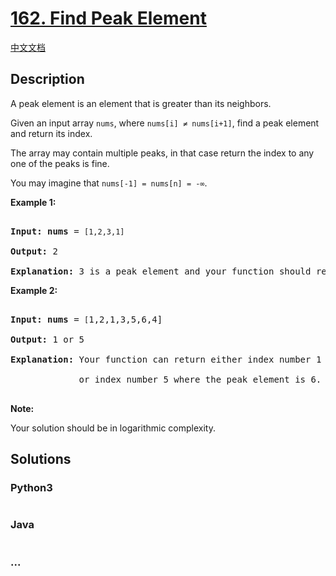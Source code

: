 # [162. Find Peak Element](https://leetcode.com/problems/find-peak-element)

[中文文档](/solution/0100-0199/0162.Find%20Peak%20Element/README.md)

## Description

<p>A peak element is an element that is greater than its neighbors.</p>

<p>Given an input array <code>nums</code>, where <code>nums[i] &ne; nums[i+1]</code>, find a peak element and return its index.</p>

<p>The array may contain multiple peaks, in that case return the index to any one of the peaks is fine.</p>

<p>You may imagine that <code>nums[-1] = nums[n] = -&infin;</code>.</p>

<p><strong>Example 1:</strong></p>

<pre>

<strong>Input:</strong> <strong>nums</strong> = <code>[1,2,3,1]</code>

<strong>Output:</strong> 2

<strong>Explanation:</strong> 3 is a peak element and your function should return the index number 2.</pre>

<p><strong>Example 2:</strong></p>

<pre>

<strong>Input:</strong> <strong>nums</strong> = <code>[</code>1,2,1,3,5,6,4]

<strong>Output:</strong> 1 or 5 

<strong>Explanation:</strong> Your function can return either index number 1 where the peak element is 2, 

&nbsp;            or index number 5 where the peak element is 6.

</pre>

<p><strong>Note:</strong></p>

<p>Your solution should be in logarithmic complexity.</p>

## Solutions

<!-- tabs:start -->

### **Python3**

```python

```

### **Java**

```java

```

### **...**

```

```

<!-- tabs:end -->

